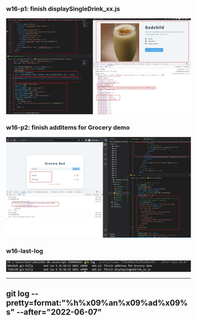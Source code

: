 ### w16-p1: finish displaySingleDrink_xx.js
![w16-p1](w16-p1.jpg)

### w16-p2: finish addItems for Grocery demo
![w16-p2](w16-p2.jpg)

### w16-last-log
![w16-last-log](w16-last-log.jpg)

---
git log --pretty=format:"%h%x09%an%x09%ad%x09%s" --after="2022-06-07"
---
